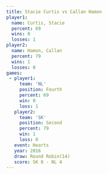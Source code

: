 ```yaml
---
title: Stacie Curtis vs Callan Hamon
player1:              
  name: Curtis, Stacie
  percent: 69         
  wins: 0             
  losses: 1           
player2:              
  name: Hamon, Callan 
  percent: 79         
  wins: 1             
  losses: 0           
games:
 - player1:          
     team: 'NL'      
     position: Fourth
     percent: 69     
     win: 0          
     loss: 1         
   player2:          
     team: 'SK'      
     position: Second
     percent: 79     
     win: 1          
     loss: 0         
   event: Hearts        
   year: 2016           
   draw: Round Robin(14)
   score: SK 8 - NL 4   
---
```

